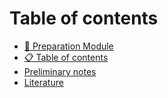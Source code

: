 # Table of contents

* [📓 Preparation Module](README.md)
* [📋 Table of contents](\_summary.md)
* [Preliminary notes](preliminary-notes.md)
* [Literature](literature.md)
